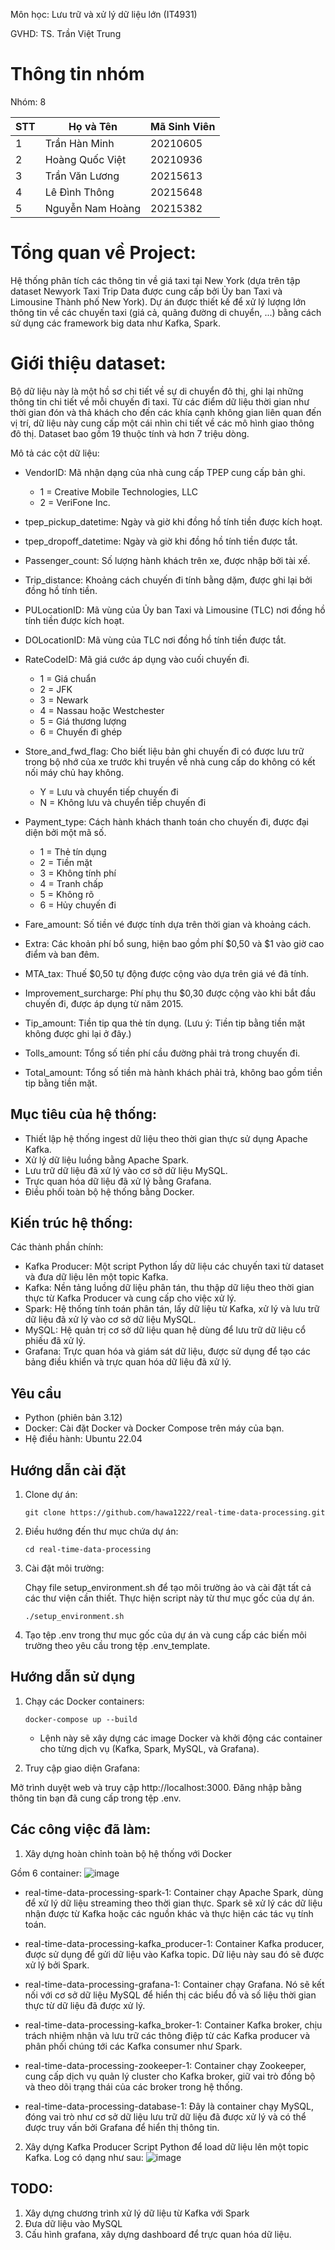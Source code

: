 Môn học: Lưu trữ và xử lý dữ liệu lớn (IT4931)

GVHD: TS. Trần Việt Trung

# Thông tin nhóm
Nhóm: 8

| STT | Họ và Tên           | Mã Sinh Viên | 
|-----|---------------------|--------------|
| 1   | Trần Hàn Minh       | 20210605     | 
| 2   | Hoàng Quốc Việt     | 20210936     | 
| 3   | Trần Văn Lương      | 20215613     | 
| 4   | Lê Đình Thông       | 20215648     | 
| 5   | Nguyễn Nam Hoàng    | 20215382     | 

# Tổng quan về Project: 

Hệ thống phân tích các thông tin về giá taxi tại New York (dựa trên tập dataset Newyork Taxi Trip Data được cung cấp bởi  Ủy ban Taxi và Limousine Thành phố New York). Dự án được thiết kế để xử lý lượng lớn thông tin về các chuyến taxi (giá cả, quãng đường di chuyển, ...) bằng cách sử dụng các framework big data như Kafka, Spark.

# Giới thiệu dataset:
Bộ dữ liệu này là một hồ sơ chi tiết về sự di chuyển đô thị, ghi lại những thông tin chi tiết về mỗi chuyến đi taxi. Từ các điểm dữ liệu thời gian như thời gian đón và thả khách cho đến các khía cạnh không gian liên quan đến vị trí, dữ liệu này cung cấp một cái nhìn chi tiết về các mô hình giao thông đô thị. Dataset bao gồm 19 thuộc tính và hơn 7 triệu dòng.

Mô tả các cột dữ liệu:

  - VendorID: Mã nhận dạng của nhà cung cấp TPEP cung cấp bản ghi.

      - 1 = Creative Mobile Technologies, LLC
      - 2 = VeriFone Inc.
  - tpep_pickup_datetime: Ngày và giờ khi đồng hồ tính tiền được kích hoạt.

  - tpep_dropoff_datetime: Ngày và giờ khi đồng hồ tính tiền được tắt.

  - Passenger_count: Số lượng hành khách trên xe, được nhập bởi tài xế.

  - Trip_distance: Khoảng cách chuyến đi tính bằng dặm, được ghi lại bởi đồng hồ tính tiền.

  - PULocationID: Mã vùng của Ủy ban Taxi và Limousine (TLC) nơi đồng hồ tính tiền được kích hoạt.

  - DOLocationID: Mã vùng của TLC nơi đồng hồ tính tiền được tắt.

  - RateCodeID: Mã giá cước áp dụng vào cuối chuyến đi.

      - 1 = Giá chuẩn
      - 2 = JFK
      - 3 = Newark
      - 4 = Nassau hoặc Westchester
      - 5 = Giá thương lượng
      - 6 = Chuyến đi ghép
  - Store_and_fwd_flag: Cho biết liệu bản ghi chuyến đi có được lưu trữ trong bộ nhớ của xe trước khi truyền về nhà cung cấp do không có kết nối máy chủ hay không.
  
      - Y = Lưu và chuyển tiếp chuyến đi
      - N = Không lưu và chuyển tiếp chuyến đi
  - Payment_type: Cách hành khách thanh toán cho chuyến đi, được đại diện bởi một mã số.
  
    - 1 = Thẻ tín dụng
    - 2 = Tiền mặt
    - 3 = Không tính phí
    - 4 = Tranh chấp
    - 5 = Không rõ
    - 6 = Hủy chuyến đi
  - Fare_amount: Số tiền vé được tính dựa trên thời gian và khoảng cách.
  
  - Extra: Các khoản phí bổ sung, hiện bao gồm phí $0,50 và $1 vào giờ cao điểm và ban đêm.
  
  - MTA_tax: Thuế $0,50 tự động được cộng vào dựa trên giá vé đã tính.
  
  - Improvement_surcharge: Phí phụ thu $0,30 được cộng vào khi bắt đầu chuyến đi, được áp dụng từ năm 2015.
  
  - Tip_amount: Tiền tip qua thẻ tín dụng. (Lưu ý: Tiền tip bằng tiền mặt không được ghi lại ở đây.)
  
  - Tolls_amount: Tổng số tiền phí cầu đường phải trả trong chuyến đi.
  
  - Total_amount: Tổng số tiền mà hành khách phải trả, không bao gồm tiền tip bằng tiền mặt.

## Mục tiêu của hệ thống:

  - Thiết lập hệ thống ingest dữ liệu theo thời gian thực sử dụng Apache Kafka.
  - Xử lý dữ liệu luồng bằng Apache Spark.
  - Lưu trữ dữ liệu đã xử lý vào cơ sở dữ liệu MySQL.
  - Trực quan hóa dữ liệu đã xử lý bằng Grafana.
  - Điều phối toàn bộ hệ thống bằng Docker.

## Kiến trúc hệ thống:

Các thành phần chính:

  - Kafka Producer: Một script Python lấy dữ liệu các chuyến taxi từ dataset và đưa dữ liệu lên một topic Kafka.
  - Kafka: Nền tảng luồng dữ liệu phân tán, thu thập dữ liệu theo thời gian thực từ Kafka Producer và cung cấp cho việc xử lý.
  - Spark: Hệ thống tính toán phân tán, lấy dữ liệu từ Kafka, xử lý và lưu trữ dữ liệu đã xử lý vào cơ sở dữ liệu MySQL.
  - MySQL: Hệ quản trị cơ sở dữ liệu quan hệ dùng để lưu trữ dữ liệu cổ phiếu đã xử lý.
  - Grafana: Trực quan hóa và giám sát dữ liệu, được sử dụng để tạo các bảng điều khiển và trực quan hóa dữ liệu đã xử lý.

## Yêu cầu

  - Python (phiên bản 3.12)
  - Docker: Cài đặt Docker và Docker Compose trên máy của bạn.
  - Hệ điều hành: Ubuntu 22.04

## Hướng dẫn cài đặt

1. Clone dự án:
   ```
   git clone https://github.com/hawa1222/real-time-data-processing.git
   ```

2. Điều hướng đến thư mục chứa dự án:
   ```
   cd real-time-data-processing
   ```

3. Cài đặt môi trường:

   Chạy file setup_environment.sh để tạo môi trường ảo và cài đặt tất cả các thư viện cần thiết. Thực hiện script này từ thư mục gốc của dự án.
   
   ```
   ./setup_environment.sh
   ```

4. Tạo tệp .env trong thư mục gốc của dự án và cung cấp các biến môi trường theo yêu cầu trong tệp .env_template.

## Hướng dẫn sử dụng

1. Chạy các Docker containers:
   ```
   docker-compose up --build
   ```

   - Lệnh này sẽ xây dựng các image Docker và khởi động các container cho từng dịch vụ (Kafka, Spark, MySQL, và Grafana).

2. Truy cập giao diện Grafana:

  Mở trình duyệt web và truy cập http://localhost:3000. Đăng nhập bằng thông tin bạn đã cung cấp trong tệp .env.

## Các công việc đã làm:

1. Xây dựng hoàn chỉnh toàn bộ hệ thống với Docker

Gồm 6 container:
![image](https://github.com/user-attachments/assets/ab2b31bc-7621-44c0-a0e5-03157b9ac67d)

  - real-time-data-processing-spark-1: Container chạy Apache Spark, dùng để xử lý dữ liệu streaming theo thời gian thực. Spark sẽ xử lý các dữ liệu nhận được từ Kafka hoặc các nguồn khác và thực hiện các tác vụ tính toán.

  - real-time-data-processing-kafka_producer-1: Container Kafka producer, được sử dụng để gửi dữ liệu vào Kafka topic. Dữ liệu này sau đó sẽ được xử lý bởi Spark.

  - real-time-data-processing-grafana-1: Container chạy Grafana. Nó sẽ kết nối với cơ sở dữ liệu MySQL để hiển thị các biểu đồ và số liệu thời gian thực từ dữ liệu đã được xử lý.

  - real-time-data-processing-kafka_broker-1: Container Kafka broker, chịu trách nhiệm nhận và lưu trữ các thông điệp từ các Kafka producer và phân phối chúng tới các Kafka consumer như Spark.

  - real-time-data-processing-zookeeper-1: Container chạy Zookeeper, cung cấp dịch vụ quản lý cluster cho Kafka broker, giữ vai trò đồng bộ và theo dõi trạng thái của các broker trong hệ thống.

  - real-time-data-processing-database-1: Đây là container chạy MySQL, đóng vai trò như cơ sở dữ liệu lưu trữ dữ liệu đã được xử lý và có thể được truy vấn bởi Grafana để hiển thị thông tin.

2. Xây dựng Kafka Producer
Script Python để load dữ liệu lên một topic Kafka. Log có dạng như sau:
![image](https://github.com/user-attachments/assets/b5c65737-ca66-4c9c-bb05-f75affbf4c07)


## TODO:
1. Xây dựng chương trình xử lý dữ liệu từ Kafka với Spark
2. Đưa dữ liệu vào MySQL
3. Cấu hình grafana, xây dựng dashboard để trực quan hóa dữ liệu.

